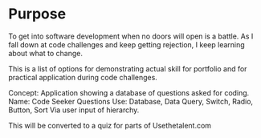 # Purpose
To get into software development when no doors will open is a battle.
As I fall down at code challenges and keep getting rejection, I keep learning about what to change.

This is a list of options for demonstrating actual skill for portfolio and for practical application during code challenges.

Concept: Application showing a database of questions asked for coding.
Name: Code Seeker Questions
Use: Database, Data Query, Switch, Radio, Button, Sort Via user input of hierarchy.

This will be converted to a quiz for parts of Usethetalent.com
